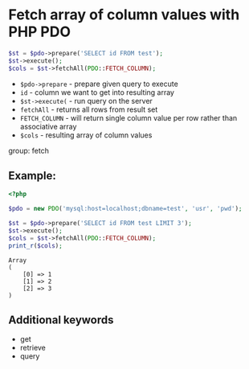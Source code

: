 # Fetch array of column values with PHP PDO

```php
$st = $pdo->prepare('SELECT id FROM test');
$st->execute();
$cols = $st->fetchAll(PDO::FETCH_COLUMN);
```

- `$pdo->prepare` - prepare given query to execute
- `id` - column we want to get into resulting array
- `$st->execute(` - run query on the server
- `fetchAll` - returns all rows from result set
- `FETCH_COLUMN` - will return single column value per row rather than associative array
- `$cols` - resulting array of column values

group: fetch

## Example: 
```php
<?php

$pdo = new PDO('mysql:host=localhost;dbname=test', 'usr', 'pwd');

$st = $pdo->prepare('SELECT id FROM test LIMIT 3');
$st->execute();
$cols = $st->fetchAll(PDO::FETCH_COLUMN);
print_r($cols);
```
```
Array
(
    [0] => 1
    [1] => 2
    [2] => 3
)

```

## Additional keywords
- get
- retrieve
- query

